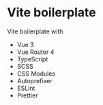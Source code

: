 # Vite boilerplate

Vite boilerplate with
- Vue 3
- Vue Router 4
- TypeScript
- SCSS
- CSS Modules
- Autoprefixer
- ESLint
- Prettier
